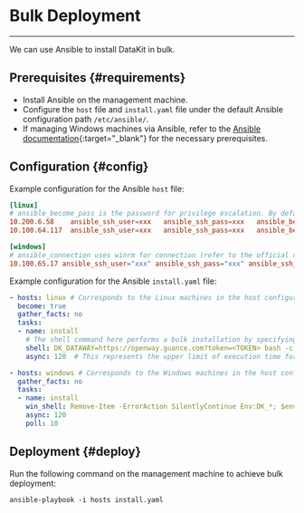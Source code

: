 # Bulk Deployment
---

We can use Ansible to install DataKit in bulk.

## Prerequisites {#requirements}

- Install Ansible on the management machine.
- Configure the `host` file and `install.yaml` file under the default Ansible configuration path `/etc/ansible/`.
- If managing Windows machines via Ansible, refer to the [Ansible documentation](https://ansible-tran.readthedocs.io/en/latest/docs/intro_windows.html#windows-installing){:target="_blank"} for the necessary prerequisites.

## Configuration {#config}

Example configuration for the Ansible `host` file:

```toml
[linux]
# ansible_become_pass is the password for privilege escalation. By default, it is not specified (root). You can specify it using become_user (refer to the official documentation).
10.200.6.58    ansible_ssh_user=xxx   ansible_ssh_pass=xxx   ansible_become_pass=xxx
10.100.64.117  ansible_ssh_user=xxx   ansible_ssh_pass=xxx   ansible_become_pass=xxx

[windows]
# ansible_connection uses winrm for connection (refer to the official documentation).
10.100.65.17 ansible_ssh_user="xxx" ansible_ssh_pass="xxx" ansible_ssh_port=5986 ansible_connection="winrm" ansible_winrm_server_cert_validation=ignore
```

Example configuration for the Ansible `install.yaml` file:

```yaml
- hosts: linux # Corresponds to the Linux machines in the host configuration file.
  become: true
  gather_facts: no
  tasks:
  - name: install
    # The shell command here performs a bulk installation by specifying the DataWay address, enabling default host collectors (cpu, disk, mem), and setting -global-tags host=__datakit_hostname.
    shell: DK_DATAWAY=https://openway.guance.com?token=<TOKEN> bash -c "$(curl -L https://static.guance.com/datakit/install.sh)"
    async: 120  # This represents the upper limit of execution time for this task. If the task exceeds this time, it is considered failed. If not set, it runs synchronously. poll: 10 # Represents the polling interval for asynchronous task execution. If poll is 0, the result is not cared about.

- hosts: windows # Corresponds to the Windows machines in the host configuration file.
  gather_facts: no
  tasks:
  - name: install
    win_shell: Remove-Item -ErrorAction SilentlyContinue Env:DK_*; $env:DK_DATAWAY="https://openway.guance.com?token=<TOKEN>"; Set-ExecutionPolicy Bypass -scope Process -Force; Import-Module bitstransfer; start-bitstransfer  -source https://static.guance.com/datakit/install.ps1 -destination .install.ps1; powershell ./.install.ps1;
    async: 120
    poll: 10
```

## Deployment {#deploy}

Run the following command on the management machine to achieve bulk deployment:

```shell
ansible-playbook -i hosts install.yaml
```